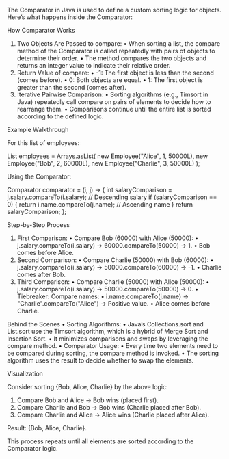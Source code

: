 The Comparator in Java is used to define a custom sorting logic for objects. Here’s what happens inside the Comparator:

How Comparator Works
1.	Two Objects Are Passed to compare:
•	When sorting a list, the compare method of the Comparator is called repeatedly with pairs of objects to determine their order.
•	The method compares the two objects and returns an integer value to indicate their relative order.
2.	Return Value of compare:
•	-1: The first object is less than the second (comes before).
•	0: Both objects are equal.
•	1: The first object is greater than the second (comes after).
3.	Iterative Pairwise Comparison:
•	Sorting algorithms (e.g., Timsort in Java) repeatedly call compare on pairs of elements to decide how to rearrange them.
•	Comparisons continue until the entire list is sorted according to the defined logic.

Example Walkthrough

For this list of employees:

List<Employee> employees = Arrays.asList(
new Employee("Alice", 1, 50000L),
new Employee("Bob", 2, 60000L),
new Employee("Charlie", 3, 50000L)
);

Using the Comparator:

Comparator<Employee> comparator = (i, j) -> {
int salaryComparison = j.salary.compareTo(i.salary); // Descending salary
if (salaryComparison == 0) {
return i.name.compareTo(j.name); // Ascending name
}
return salaryComparison;
};

Step-by-Step Process
1.	First Comparison:
•	Compare Bob (60000) with Alice (50000):
•	j.salary.compareTo(i.salary) → 60000.compareTo(50000) → 1.
•	Bob comes before Alice.
2.	Second Comparison:
•	Compare Charlie (50000) with Bob (60000):
•	j.salary.compareTo(i.salary) → 50000.compareTo(60000) → -1.
•	Charlie comes after Bob.
3.	Third Comparison:
•	Compare Charlie (50000) with Alice (50000):
•	j.salary.compareTo(i.salary) → 50000.compareTo(50000) → 0.
•	Tiebreaker: Compare names:
•	i.name.compareTo(j.name) → "Charlie".compareTo("Alice") → Positive value.
•	Alice comes before Charlie.

Behind the Scenes
•	Sorting Algorithms:
•	Java’s Collections.sort and List.sort use the Timsort algorithm, which is a hybrid of Merge Sort and Insertion Sort.
•	It minimizes comparisons and swaps by leveraging the compare method.
•	Comparator Usage:
•	Every time two elements need to be compared during sorting, the compare method is invoked.
•	The sorting algorithm uses the result to decide whether to swap the elements.

Visualization

Consider sorting {Bob, Alice, Charlie} by the above logic:
1.	Compare Bob and Alice → Bob wins (placed first).
2.	Compare Charlie and Bob → Bob wins (Charlie placed after Bob).
3.	Compare Charlie and Alice → Alice wins (Charlie placed after Alice).

Result: {Bob, Alice, Charlie}.

This process repeats until all elements are sorted according to the Comparator logic.